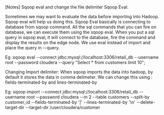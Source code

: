 [Notes] Sqoop eval and change the file delimiter
Sqoop Eval:

Sometimes we may want to evaluate the data before importing into Hadoop. Sqoop eval will help us doing this. Sqoop Eval basically is connecting to database from sqoop command. All the sql commands that you can fire on database, we can execute them using the sqoop eval. When you put a sql query in sqoop eval, it will connect to the database, fire the command and display the results on the edge node. We use eval instead of import and place the query in --query.

Eg :sqoop eval --connect jdbc:mysql://localhost:3306/retail_db --username root --password cloudera --query "Select * from customers limit 10";



Changing Import delimiter:
When sqoop imports the data into hadoop, by default it stores the data in comma delimeter. We can change this using : fields-terminated-by and lines-terminated-by



Eg: sqoop import --connect jdbc:mysql://localhost:3306/retail_db --username root --password cloudera --m 2 --table customers --split-by customer_id --fields-terminated-by '|' --lines-terminated-by '\n' --delete-target-dir --target-dir /user/cloudera/customer
